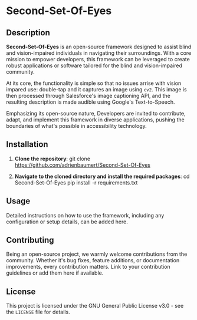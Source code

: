 # Second-Set-Of-Eyes

## Description

**Second-Set-Of-Eyes** is an open-source framework designed to assist blind and vision-impaired individuals in navigating their surroundings. With a core mission to empower developers, this framework can be leveraged to create robust applications or software tailored for the blind and vision-impaired community.

At its core, the functionality is simple so that no issues arrise with vision impared use: double-tap and it captures an image using `cv2`. This image is then processed through Salesforce's image captioning API, and the resulting description is made audible using Google's Text-to-Speech.

Emphasizing its open-source nature, Developers are invited to contribute, adapt, and implement this framework in diverse applications, pushing the boundaries of what's possible in accessibility technology.

## Installation

1. **Clone the repository**:
git clone https://github.com/adrienbaumert/Second-Set-Of-Eyes

2. **Navigate to the cloned directory and install the required packages**:
cd Second-Set-Of-Eyes 
pip install -r requirements.txt

## Usage

Detailed instructions on how to use the framework, including any configuration or setup details, can be added here.

## Contributing

Being an open-source project, we warmly welcome contributions from the community. Whether it's bug fixes, feature additions, or documentation improvements, every contribution matters. Link to your contribution guidelines or add them here if available.

## License

This project is licensed under the GNU General Public License v3.0 - see the `LICENSE` file for details.

